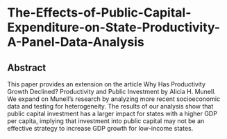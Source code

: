# The-Effects-of-Public-Capital-Expenditure-on-State-Productivity-A-Panel-Data-Analysis

## Abstract

This paper provides an extension on the article Why Has Productivity Growth Declined? Productivity and Public Investment by Alicia H. Munell. We expand on Munell’s research by analyzing more recent socioeconomic data and testing for heterogeneity. The results of our analysis show that public capital investment has a larger impact for states with a higher GDP per capita, implying that investment into public capital may not be an effective strategy to increase GDP growth for low-income states.
